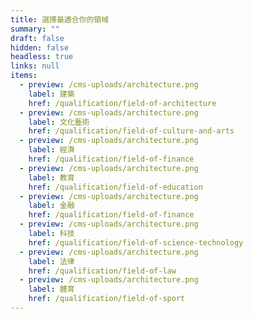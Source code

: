 ```yaml
---
title: 選擇最適合你的領域
summary: ""
draft: false
hidden: false
headless: true
links: null
items:
  - preview: /cms-uploads/architecture.png
    label: 建築
    href: /qualification/field-of-architecture
  - preview: /cms-uploads/architecture.png
    label: 文化藝術
    href: /qualification/field-of-culture-and-arts
  - preview: /cms-uploads/architecture.png
    label: 經濟
    href: /qualification/field-of-finance
  - preview: /cms-uploads/architecture.png
    label: 教育
    href: /qualification/field-of-education
  - preview: /cms-uploads/architecture.png
    label: 金融
    href: /qualification/field-of-finance
  - preview: /cms-uploads/architecture.png
    label: 科技
    href: /qualification/field-of-science-technology
  - preview: /cms-uploads/architecture.png
    label: 法律
    href: /qualification/field-of-law
  - preview: /cms-uploads/architecture.png
    label: 體育
    href: /qualification/field-of-sport
---
```

<!-- This text is never used -->
